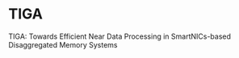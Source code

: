 # TIGA
TIGA: Towards Efficient Near Data Processing in SmartNICs-based Disaggregated Memory Systems
